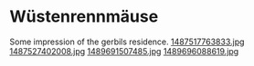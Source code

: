 # Wüstenrennmäuse
Some impression of the gerbils residence.
[1487517763833.jpg](1487517763833.jpg)
[1487527402008.jpg](1487527402008.jpg)
[1489691507485.jpg](1489691507485.jpg)
[1489696088619.jpg](1489696088619.jpg)
